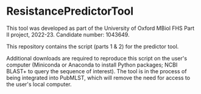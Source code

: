 # ResistancePredictorTool
This tool was developed as part of the University of Oxford MBiol FHS Part II project, 2022-23. Candidate number: 1043649.

This repository contains the script (parts 1 & 2) for the predictor tool.


Additional downloads are required to reproduce this script on the user's computer (Miniconda or Anaconda to install Python packages; NCBI BLAST+ to query the sequence of interest). The tool is in the process of being integrated into PubMLST, which will remove the need for access to the user's local computer.
